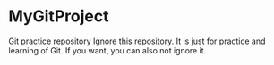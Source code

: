 # MyGitProject
Git practice repository
Ignore this repository.  It is just for practice and learning of Git. If you want, you can also not ignore it.
